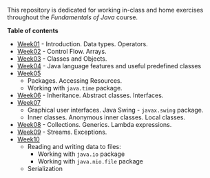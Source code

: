 This repository is dedicated for working in-class and home exercises throughout the *Fundamentals of Java* course.

**Table of contents**
- [Week01](https://github.com/Aemilus/Fundamentals_of_JAVA_Programming/tree/master/src/me/academy/javaprogrammer/week01) - Introduction. Data types. Operators.
- [Week02](https://github.com/Aemilus/Fundamentals_of_JAVA_Programming/tree/master/src/me/academy/javaprogrammer/week02) - Control Flow. Arrays.
- [Week03](https://github.com/Aemilus/Fundamentals_of_JAVA_Programming/tree/master/src/me/academy/javaprogrammer/week03) - Classes and Objects.
- [Week04](https://github.com/Aemilus/Fundamentals_of_JAVA_Programming/tree/master/src/me/academy/javaprogrammer/week04) - Java language features and useful predefined classes
- [Week05](https://github.com/Aemilus/Fundamentals_of_JAVA_Programming/tree/master/src/me/academy/javaprogrammer/week05) 
  - Packages. Accessing Resources.
  - Working with ``java.time`` package.
- [Week06](https://github.com/Aemilus/Fundamentals_of_JAVA_Programming/tree/master/src/me/academy/javaprogrammer/week06) - Inheritance. Abstract classes. Interfaces.
- [Week07](https://github.com/Aemilus/Fundamentals_of_JAVA_Programming/tree/master/src/me/academy/javaprogrammer/week07)
    - Graphical user interfaces. Java Swing - ``javax.swing`` package.
    - Inner classes. Anonymous inner classes. Local classes.
- [Week08](https://github.com/Aemilus/Fundamentals_of_JAVA_Programming/tree/master/src/me/academy/javaprogrammer/week08) - Collections. Generics. Lambda expressions.
- [Week09](https://github.com/Aemilus/Fundamentals_of_JAVA_Programming/tree/master/src/me/academy/javaprogrammer/week09) - Streams. Exceptions.
- [Week10](https://github.com/Aemilus/Fundamentals_of_JAVA_Programming/tree/master/src/me/academy/javaprogrammer/week10)
  - Reading and writing data to files:
    - Working with ``java.io`` package
    - Working with ``java.nio.file`` package
  - Serialization

